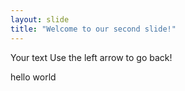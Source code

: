 ```yaml
---
layout: slide
title: "Welcome to our second slide!"
---
```

Your text
Use the left arrow to go back!
<p>hello world</p>
